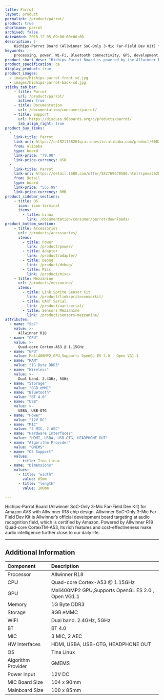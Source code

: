 ```yaml
---
title: Parrot
layout: product
permalink: /product/parrot/
product: true
shortname: parrot
archived: false
dateAdded: 2018-12-05 09:00:00+00:00
description: |-
    Hichips-Parrot Board (Allwinner SoC-Only 3-Mic Far-Field Dev Kit) for Amazon AVS with Allwinner R18 chip design. Allwinner SoC-Only 3-Mic Far-Field Dev Kit is Allwinner’s official development board targeting at audio recognition field, which is certified by Amazon. Powered by Allwinner R18 Quad-core CortexTM-A53, Its rich features and cost-effectiveness make audio intelligence further close to our daily life.
keywords: |-
    processing, power, Wi-Fi, Bluetooth connectivity, GPS, development, board, mid-tier, xilinx, fpga, processor, low cost, Product, Development, Platform, bitmain, sophon, edge, bm1880, allwinner
product_short_desc: "Hichips-Parrot Board is powered by the Allwinner R18"
product_specification: ce
display_product: true
product_images:
  - images/hichips-parrot-front-sd.jpg
  - images/hichips-parrot-back-sd.jpg
sticky_tab_bar:
    - title: Parrot
      url: /product/parrot/
      active: true
    - title: Documentation
      url: /documentation/consumer/parrot/
    - title: Support
      url: https://discuss.96boards.org/c/products/parrot/
      tab_align_right: true
product_buy_links:
  -
    link-title: Parrot
    link-url: https://cn1521138201qcai.onesite.alibaba.com/product/60820889942-0/Support_Amazon_AVS_3_Mai_far_field_pickup_development_board.html?spm=a2700.onesite.costePro14.1.6ab71b72O5bI8s
    from: Alibaba
    type: board
    link-price: "79.90"
    link-price-currency: USD
  -
    link-title: Parrot
    link-url: https://detail.1688.com/offer/582769678586.html?spm=a26286.8292837.0.0.491d749fGHTC2N
    from: Detail
    type: board
    link-price: "555.99"
    link-price-currency: RMB
product_sidebar_sections:
    - title: OS
      icon: icon-terminal
      items:
        - title: Linux
          link: /documentation/consumer/parrot/downloads/
product_bottom_section:
    - title: Accessories
      url: /products/accessories/
      items:
        - title: Power
          link: /product/power/
        - title: Adapter
          link: /product/adapter/
        - title: Debug
          link: /product/debug/
        - title: Misc
          link: /product/misc/
    - title: Mezzanine
      url: /products/mezzanine/
      items:
        - title: Link Sprite Sensor Kit
          link: /product/linkspritesensorkit/
        - title: UART Serial
          link: /product/uartserial/
        - title: Sensors Mezzanine
          link: /product/sensors-mezzanine/
attributes:
  - name: "SoC"
    value: >-
      Allwinner R18
  - name: "CPU"
    value: >-
      Quad-core Cortex-A53 @ 1.15GHz
  - name: "GPU"
    value: Mali400MP2 GPU,Supports OpenGL ES 2.0 , Open VG1.1
  - name: "RAM"
    value: "1G Byte DDR3"
  - name: "Wireless"
    value: >-
      Dual band. 2.4GHz, 5GHz
  - name: "Storage"
    value: "8GB eMMC"
  - name: "Bluetooth"
    value: "BT 4.0"
  - name: "USB"
    value: >-
      USBA, USB-OTG
  - name: "Power"
    value: "12V DC"
  - name: "MIC"
    value: "3 MIC, 2 AEC"
  - name: "Hardware Interfaces"
    value: "HDMI, USBA, USB-OTG, HEADPHONE OUT"
  - name: "Algorithm Provider"
    value: "GMEMS"
  - name: "OS Support"
    values:
      - title: Tina Linux
  - name: "Dimensions"
    values:
      - title: "width"
        value: 85mm
      - title: "length"
        value: 100mm

---
```


Hichips-Parrot Board (Allwinner SoC-Only 3-Mic Far-Field Dev Kit) for Amazon AVS
with Allwinner R18 chip design. Allwinner SoC-Only 3-Mic Far-Field Dev Kit is Allwinner’s official development board targeting at audio recognition field, which is certified by Amazon. Powered by Allwinner R18 Quad-core CortexTM-A53, Its rich features and cost-effectiveness make audio intelligence further close to our daily life.

***

## Additional Information

|   Component          |   Description                                                                                    |
|:---------------------|:-------------------------------------------------------------------------------------------------|
| Processor            | Allwinner R18                                                                                    |
| CPU                  | Quad-core Cortex-A53 @ 1.15GHz                                                                   |
| GPU                  | Mali400MP2 GPU,Supports OpenGL ES 2.0 , Open VG1.1                                               |
| Memory               | 1G Byte DDR3                                                                                     |
| Storage              | 8GB eMMC                                                                                         |
| WIFI                 | Dual band. 2.4GHz, 5GHz                                                                          |
| BT                   | BT 4.0                                                                                           |
| MIC                  | 3 MIC, 2 AEC                                                                                     |
| HW Interfaces        | HDMI, USBA, USB-OTG, HEADPHONE OUT                                                               |
| OS                   | Tina Linux                                                                                       |
| Algorithm Provider   | GMEMS                                                                                            |
| Power Input          | 12V DC                                                                                           |
| MIC Board Size       | 104 x 90mm                                                                                       |
| Mainboard Size       | 100 x 85mm                                                                                       |

